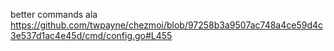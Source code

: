better commands ala https://github.com/twpayne/chezmoi/blob/97258b3a9507ac748a4ce59d4c3e537d1ac4e45d/cmd/config.go#L455
